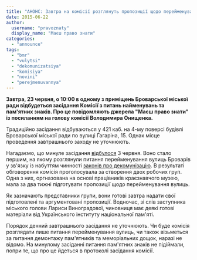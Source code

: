```yaml
---
title: "АНОНС: Завтра на комісії розглянуть пропозиції щодо перейменування вулиць у Броварах"
date: 2015-06-22
author: 
  username: "pravoznaty"
  display_name: "Маєш право знати"
categories: 
  - "announce"
tags: 
  - "bmr"
  - "vulytsi"
  - "dekomunizatsiya"
  - "komisiya"
  - "novini"
  - "perejmenuvannya"
---
```


**Завтра, 23 червня, о 10:00 в одному з приміщень Броварської міської ради відбудеться засідання Комісії з питань найменувань та пам'ятних знаків. Про це повідомляють джерела "Маєш право знати" із посиланням на голову комісії Володимира Онищенка.**

Традиційно засідання відбуваються у 421 каб. на 4-му поверсі будівлі Броварської міської ради по вулиці Гагаріна, 15. Однак місце проведення завтрашнього заходу не уточнюють.

Нагадаємо, що минуле засідання [відбулося](https://mpz.brovary.org/start-dekomunizatsiyi-u-brovarah-krayeznavtsi-ta-istoriki-gotuyut-propozitsiyi-shhodo-pereymenuvannya-vulits/) 3 червня. Воно стало першим, на якому розглянули питання перейменування вулиць Броварів у зв'язку із набуттям чинності [законів про декомунізацію](https://mpz.brovary.org/skilki-koshtuvatime-brovartsyam-dekomunizatsiya-nazv-vulits-nashogo-mista/). В результаті обговорення комісія проголосувала за створення двох робочих груп. Одна з них, оргназована на основі працівників краєзнавчого музею, мала за два тижні підготувати пропозиції щодо перейменування вулиць.

Як зазначають представники групи, вони готові завтра надати свої підготовлені та аргументовані пропозиції. Водночас, зі слів заступника міського голови Лариси Виноградової, чиновниця має деякі готові матеріали від Українського інституту національної пам'яті.

Порядок денний завтрашнього засідання не уточнюють. Чи буде комісія розглядати лише питання перейменування вулиць, чи також візьметься за питання демонтажу пам'ятників та меморіальних дощок, наразі не відомо. На минулому засіданні питання пам'ятних знаків не підіймали, попри те, що про це йдеться в протоколі засідання комісії.
